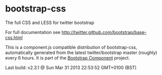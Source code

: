 # bootstrap-css
The full CSS and LESS for twitter bootstrap

For full documentation see http://twitter.github.com/bootstrap/base-css.html

This is a component.js compatible distribution of bootstrap-css, automatically generated
from the latest twitter/bootstrap master (roughly) every 6 hours. It is part of the <a href="http://github.com/codemix/bootstrap-component">Bootstrap Component</a>
project.


Last build: v2.3.1 @ Sun Mar 31 2013 22:53:52 GMT+0100 (BST)
